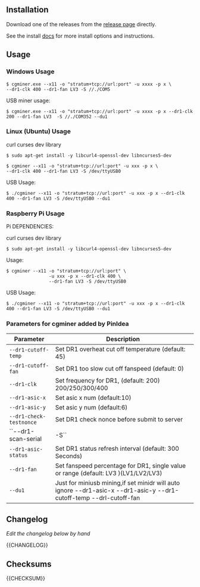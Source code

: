 ## Installation

Download one of the releases from the [release page](https://github.com/PinIdea/ASIC-X11-Miner/releases/) directly.

See the install [docs](https://github.com/PinIdea/ASIC-X11-Miner/) for more install options and instructions.

## Usage

### Windows Usage

```console
$ cgminer.exe --x11 -o "stratum+tcp://url:port" -u xxxx -p x \
--dr1-clk 400 --dr1-fan LV3 -S //./COM5
```

USB miner usage:
```console
$ cgminer.exe --x11 -o "stratum+tcp://url:port" -u xxxx -p x --dr1-clk 200 --dr1-fan LV3  -S //./COM352 --du1
```

### Linux (Ubuntu) Usage
curl curses dev library 

```console
$ sudo apt-get install -y libcurl4-openssl-dev libncurses5-dev

```

```console
$ cgminer --x11 -o "stratum+tcp://url:port" -u xxx -p x \
--dr1-clk 400 --dr1-fan LV3 -S /dev/ttyUSB0
```
USB Usage:
```console
$ ./cgminer --x11 -o "stratum+tcp://url:port" -u xxx -p x --dr1-clk 400 --dr1-fan LV3 -S /dev/ttyUSB0 --du1 
```

### Raspberry Pi Usage

Pi DEPENDENCIES:

curl curses dev library 

```console
$ sudo apt-get install -y libcurl4-openssl-dev libncurses5-dev

```

Usage:
```console
$ cgminer --x11 -o "stratum+tcp://url:port" \
                -u xxx -p x --dr1-clk 400 \
                --dr1-fan LV3 -S /dev/ttyUSB0
```

USB Usage:
```console
$ ./cgminer --x11 -o "stratum+tcp://url:port" -u xxx -p x --dr1-clk 400 --dr1-fan LV3 -S /dev/ttyUSB0 --du1 
```

### Parameters for cgminer added by PinIdea

| Parameter                 | Description                                           |
| ------------------------- | ----------------------------------------------------- |
| ``--dr1-cutoff-temp``     | Set DR1 overheat cut off temperature (default: 45)    |
| ``--dr1-cutoff-fan``      | Set DR1 too slow cut off fanspeed (default: 0)        |
| ``--dr1-clk``             | Set frequency for DR1, (default: 200) 200/250/300/400 |
| ``--dr1-asic-x``          | Set asic x num (default:10)                           |
| ``--dr1-asic-y``          | Set asic y num (default:6)                            |
| ``--dr1-check-testnonce`` | Set DR1 check nonce before submit to server           |
| ``--dr1-scan-serial|-S``  | 1. Direct serial I/O, manual port specification <br/>(Linux) <br/>``--dr1-scan-serial /dev/ttyUSB0 --dr1-scan-serial /dev/ttyUSB1`` <br/>(Windows) <br/> ``--dr1-scan-serial //./COM5`` <br/>2. Direct serial I/O, auto-detect ports <br/>(Linux only)<br/> ``--dr1-scan-serial dr1:auto`` |
| ``--dr1-asic-status``     | Set DR1 status refresh interval (default: 300 Seconds)|
| ``--dr1-fan``             | Set fanspeed percentage for DR1, single value or range (default: LV3 )(LV1/LV2/LV3) |
|``--du1``           |Just for miniusb mining,if set minidr will auto ignore --dr1-asic-x --dr1-asic-y --dr1-cutoff-temp --drl-cutoff-fan|

## Changelog

*Edit the changelog below by hand*

{{CHANGELOG}}

## Checksums

{{CHECKSUM}}

